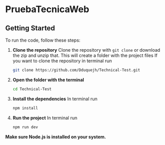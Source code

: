 # PruebaTecnicaWeb

## Getting Started

To run the code, follow these steps:

  1.  **Clone the repository**
      Clone the repository with `git clone` or download the zip and unzip that. This will create a folder with the project files
      If you want to clone the repository in terminal run
      ```sh
      git clone https://github.com/Dduquejh/Technical-Test.git
      ```
      
  2.  **Open the folder with the terminal**
      ```sh
      cd Technical-Test
      ```
     
  3.  **Install the dependencies**
      In terminal run
      ```sh
      npm install
      ```
     
  4.  **Run the project**
      In terminal run
      ```sh
      npm run dev
      ```
      
      

**Make sure Node.js is installed on your system.**
